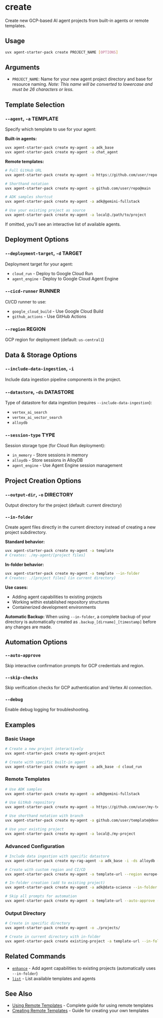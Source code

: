 # create

Create new GCP-based AI agent projects from built-in agents or remote templates.

## Usage

```bash
uvx agent-starter-pack create PROJECT_NAME [OPTIONS]
```

## Arguments

- `PROJECT_NAME`: Name for your new agent project directory and base for resource naming.
  *Note: This name will be converted to lowercase and must be 26 characters or less.*

## Template Selection

### `--agent`, `-a` TEMPLATE
Specify which template to use for your agent:

**Built-in agents:**
```bash
uvx agent-starter-pack create my-agent -a adk_base
uvx agent-starter-pack create my-agent -a chat_agent
```

**Remote templates:**
```bash
# Full GitHub URL
uvx agent-starter-pack create my-agent -a https://github.com/user/repo

# Shorthand notation  
uvx agent-starter-pack create my-agent -a github.com/user/repo@main

# ADK samples shortcut
uvx agent-starter-pack create my-agent -a adk@gemini-fullstack

# Use your existing project as source
uvx agent-starter-pack create my-agent -a local@./path/to/project
```

If omitted, you'll see an interactive list of available agents.

## Deployment Options

### `--deployment-target`, `-d` TARGET
Deployment target for your agent:
- `cloud_run` - Deploy to Google Cloud Run
- `agent_engine` - Deploy to Google Cloud Agent Engine

### `--cicd-runner` RUNNER  
CI/CD runner to use:
- `google_cloud_build` - Use Google Cloud Build
- `github_actions` - Use GitHub Actions

### `--region` REGION
GCP region for deployment (default: `us-central1`)

## Data & Storage Options

### `--include-data-ingestion`, `-i`
Include data ingestion pipeline components in the project.

### `--datastore`, `-ds` DATASTORE
Type of datastore for data ingestion (requires `--include-data-ingestion`):
- `vertex_ai_search`
- `vertex_ai_vector_search` 
- `alloydb`

### `--session-type` TYPE
Session storage type (for Cloud Run deployment):
- `in_memory` - Store sessions in memory
- `alloydb` - Store sessions in AlloyDB
- `agent_engine` - Use Agent Engine session management

## Project Creation Options

### `--output-dir`, `-o` DIRECTORY
Output directory for the project (default: current directory)

### `--in-folder`
Create agent files directly in the current directory instead of creating a new project subdirectory.

**Standard behavior:**
```bash
uvx agent-starter-pack create my-agent -a template
# Creates: ./my-agent/[project files]
```

**In-folder behavior:**
```bash  
uvx agent-starter-pack create my-agent -a template --in-folder
# Creates: ./[project files] (in current directory)
```

**Use cases:**
- Adding agent capabilities to existing projects
- Working within established repository structures
- Containerized development environments

**Automatic Backup:** When using `--in-folder`, a complete backup of your directory is automatically created as `.backup_[dirname]_[timestamp]` before any changes are made.

## Automation Options

### `--auto-approve`
Skip interactive confirmation prompts for GCP credentials and region.

### `--skip-checks`
Skip verification checks for GCP authentication and Vertex AI connection.

### `--debug`
Enable debug logging for troubleshooting.

## Examples

### Basic Usage

```bash
# Create a new project interactively
uvx agent-starter-pack create my-agent-project

# Create with specific built-in agent
uvx agent-starter-pack create my-agent -a adk_base -d cloud_run
```

### Remote Templates

```bash
# Use ADK samples
uvx agent-starter-pack create my-agent -a adk@gemini-fullstack

# Use GitHub repository
uvx agent-starter-pack create my-agent -a https://github.com/user/my-template

# Use shorthand notation with branch
uvx agent-starter-pack create my-agent -a github.com/user/template@develop

# Use your existing project  
uvx agent-starter-pack create my-agent -a local@./my-project
```

### Advanced Configuration

```bash
# Include data ingestion with specific datastore
uvx agent-starter-pack create my-rag-agent -a adk_base -i -ds alloydb -d cloud_run

# Create with custom region and CI/CD
uvx agent-starter-pack create my-agent -a template-url --region europe-west1 --cicd-runner github_actions

# In-folder creation (add to existing project)
uvx agent-starter-pack create my-agent -a adk@data-science --in-folder

# Skip all prompts for automation
uvx agent-starter-pack create my-agent -a template-url --auto-approve --skip-checks
```

### Output Directory

```bash
# Create in specific directory
uvx agent-starter-pack create my-agent -o ./projects/

# Create in current directory with in-folder
uvx agent-starter-pack create existing-project -a template-url --in-folder
```

## Related Commands

- [`enhance`](./enhance.md) - Add agent capabilities to existing projects (automatically uses `--in-folder`)
- [`list`](./list.md) - List available templates and agents

## See Also

- [Using Remote Templates](../guide/using-remote-templates.md) - Complete guide for using remote templates
- [Creating Remote Templates](../guide/creating-remote-templates.md) - Guide for creating your own templates
